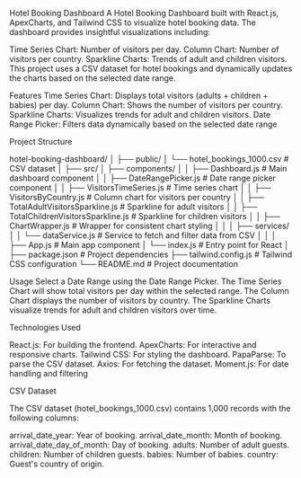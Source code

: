 Hotel Booking Dashboard
A Hotel Booking Dashboard built with React.js, ApexCharts, and Tailwind CSS to visualize hotel booking data. The dashboard provides insightful visualizations including:

Time Series Chart: Number of visitors per day.
Column Chart: Number of visitors per country.
Sparkline Charts: Trends of adult and children visitors.
This project uses a CSV dataset for hotel bookings and dynamically updates the charts based on the selected date range.

Features
Time Series Chart: Displays total visitors (adults + children + babies) per day.
Column Chart: Shows the number of visitors per country.
Sparkline Charts: Visualizes trends for adult and children visitors.
Date Range Picker: Filters data dynamically based on the selected date range

Project Structure

hotel-booking-dashboard/
│
├── public/
│   └── hotel_bookings_1000.csv        # CSV dataset
│
├── src/
│   ├── components/
│   │   ├── Dashboard.js               # Main dashboard component
│   │   ├── DateRangePicker.js         # Date range picker component
│   │   ├── VisitorsTimeSeries.js      # Time series chart
│   │   ├── VisitorsByCountry.js       # Column chart for visitors per country
│   │   ├── TotalAdultVisitorsSparkline.js  # Sparkline for adult visitors
│   │   ├── TotalChildrenVisitorsSparkline.js  # Sparkline for children visitors
│   │   ├── ChartWrapper.js            # Wrapper for consistent chart styling
│   │
│   ├── services/
│   │   └── dataService.js             # Service to fetch and filter data from CSV
│   │
│   ├── App.js                         # Main app component
│   └── index.js                       # Entry point for React
│
├── package.json                       # Project dependencies
├── tailwind.config.js                 # Tailwind CSS configuration
└── README.md                          # Project documentation



Usage
Select a Date Range using the Date Range Picker.
The Time Series Chart will show total visitors per day within the selected range.
The Column Chart displays the number of visitors by country.
The Sparkline Charts visualize trends for adult and children visitors over time.

Technologies Used

React.js: For building the frontend.
ApexCharts: For interactive and responsive charts.
Tailwind CSS: For styling the dashboard.
PapaParse: To parse the CSV dataset.
Axios: For fetching the dataset.
Moment.js: For date handling and filtering

CSV Dataset

The CSV dataset (hotel_bookings_1000.csv) contains 1,000 records with the following columns:

arrival_date_year: Year of booking.
arrival_date_month: Month of booking.
arrival_date_day_of_month: Day of booking.
adults: Number of adult guests.
children: Number of children guests.
babies: Number of babies.
country: Guest's country of origin.
